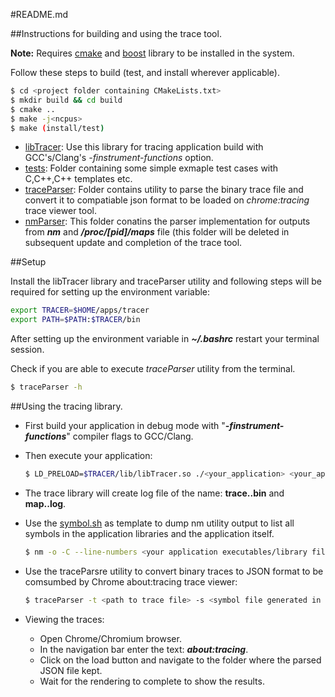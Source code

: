#README.md

##Instructions for building and using the trace tool.

**Note:** Requires [cmake](https://cmake.org/) and [boost](http://www.boost.org/) library to be installed in the system.

Follow these steps to build (test, and install wherever applicable).

```sh
$ cd <project folder containing CMakeLists.txt>
$ mkdir build && cd build
$ cmake ..
$ make -j<ncpus>
$ make (install/test)
```

* [libTracer](libTracer): Use this library for tracing application build with GCC's/Clang's _-finstrument-functions_ option.
* [tests](tests): Folder containing some simple exmaple test cases with C,C++,C++ templates etc.
* [traceParser](traceParser): Folder contains utility to parse the binary trace file and convert it to compatiable json format to be loaded on _chrome:tracing_ trace viewer tool.
* [nmParser](nmParser): This folder conatins the parser implementation for outputs from **_nm_** and **_/proc/[pid]/maps_** file (this folder will be deleted in subsequent update and completion of the trace tool.

##Setup

Install the libTracer library and traceParser utility and following steps will
be required for setting up the environment variable:

```sh
export TRACER=$HOME/apps/tracer
export PATH=$PATH:$TRACER/bin
```

After setting up the environment variable in **_~/.bashrc_** restart your
terminal session.

Check if you are able to execute _traceParser_ utility from the terminal.

```sh
$ traceParser -h
```


##Using the tracing library.

* First build your application in debug mode with "**_-finstrument-functions_**" compiler flags to GCC/Clang.
* Then execute your application:

    ```sh
    $ LD_PRELOAD=$TRACER/lib/libTracer.so ./<your_application> <your_application_args>
    ```

* The trace library will create log file of the name: **trace.<pid>.bin** and
  **map.<pid>.log**.
* Use the [symbol.sh](tests/symbols.sh) as template to dump nm utility output to
  list all symbols in the application libraries and the application itself.

    ```sh
    $ nm -o -C --line-numbers <your application executables/library files> >> <symbol filename>.symb
    ```

* Use the traceParsre utility to convert binary traces to JSON format to be
  comsumbed by Chrome about:tracing trace viewer:

    ```sh
    $ traceParser -t <path to trace file> -s <symbol file generated in previous step> -o <output JSON file name>
    ```

* Viewing the traces:
    - Open Chrome/Chromium browser.
    - In the navigation bar enter the text: _**about:tracing**_.
    - Click on the load button and navigate to the folder where the parsed JSON
      file kept.
    - Wait for the rendering to complete to show the results.
